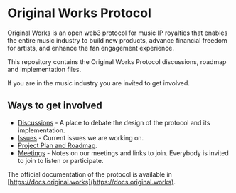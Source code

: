 # Original Works Protocol

Original Works is an open web3 protocol for music IP royalties that enables the entire music industry to build new products, advance financial freedom for artists, and enhance the fan engagement experience.

This repository contains the Original Works Protocol discussions, roadmap and implementation files.

If you are in the music industry you are invited to get involved.

## Ways to get involved

- [Discussions](https://github.com/originalworks/protocol/discussions) - A place to debate the design of the protocol and its implementation.
- [Issues](https://github.com/originalworks/protocol/issues) - Current issues we are working on.
- [Project Plan and Roadmap](https://github.com/orgs/originalworks/projects/3/views/4).
- [Meetings](https://github.com/originalworks/protocol/tree/main/meetings) - Notes on our meetings and links to join. Everybody is invited to join to listen or participate. 

The official documentation of the protocol is available in [https://docs.original.works](https://docs.original.works).